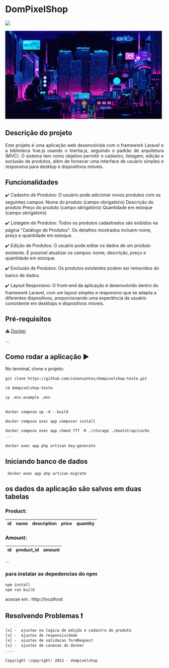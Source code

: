 <h1>DomPixelShop</h1>

<img src="http://img.shields.io/static/v1?label=STATUS&message=CONCLUIDO&color=GREEN&style=for-the-badge"/>

![](pxn.gif)

## Descrição do projeto

<p align="justify">
  Este projeto é uma aplicação web desenvolvida com o framework Laravel e a biblioteca Vue.js usando o Inertia.js, seguindo o padrão de arquitetura (MVC). O sistema tem 
   como objetivo permitir o cadastro, listagem, edição e exclusão de produtos, além de fornecer uma interface de usuário simples e 
   responsiva para desktop e dispositivos móveis.
</p>

## Funcionalidades

:heavy_check_mark: Cadastro de Produtos:
O usuário pode adicionar novos produtos com os seguintes campos:
Nome do produto (campo obrigatório)
Descrição do produto
Preço do produto (campo obrigatório)
Quantidade em estoque (campo obrigatório)

:heavy_check_mark: Listagem de Produtos:
Todos os produtos cadastrados são exibidos na página "Catálogo de Produtos".
Os detalhes mostrados incluem nome, preço e quantidade em estoque.

:heavy_check_mark: Edição de Produtos:
O usuário pode editar os dados de um produto existente.
É possível atualizar os campos: nome, descrição, preço e quantidade em estoque.

:heavy_check_mark: Exclusão de Produtos:
Os produtos existentes podem ser removidos do banco de dados.

:heavy_check_mark: Layout Responsivo:
O front-end da aplicação é desenvolvido dentro do framework Laravel, com um layout simples e responsivo que se adapta a diferentes dispositivos, proporcionando uma experiência de usuário consistente em desktops e dispositivos móveis.

## Pré-requisitos

:warning: [Docker](https://www.docker.com/)

...

## Como rodar a aplicação :arrow_forward:

No terminal, clone o projeto:

```
git clone https://github.com/ionansantos/dompixelshop-teste.git
```

```
cd dompixelshop-teste
```

```
cp .env.example .env
```

```

docker compose up -d --build 
```


```
docker compose exec app composer install  
```

```
docker compose exec app chmod 777 -R ./storage ./bootstrap/cache
...

docker exec app php artisan key:generate
```


## Iniciando banco de dados

```
 docker exec app php artisan migrate
```

## os dados da aplicação são salvos em duas tabelas

### Product:

| id  | name | description | price | quantity |
| --- | ---- | ----------- | ----- | -------- |

### Amount:

| id  | product_id | amount |
| --- | ---------- | ------ |

...

### para instalar as depedencias do npm

```
npm install
npm run build
```

acesse em : http://localhost

## Resolvendo Problemas :exclamation:

```
[x] -  ajustes na loǵica de edição e cadastro de produto 
[x] -  ajustes de responsividade
[x] -  ajustes de validacao formRequest
[x] -  ajustes de conexao do docker   
....

Copyright :copyright: 2023 - dompixelshop
